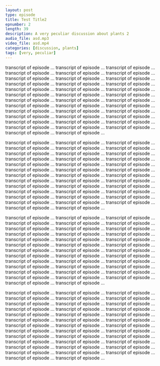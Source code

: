 ```yaml
---
layout: post
type: episode
title: Test Title2
epnumber: 2
length: 39
description: A very peculiar discussion about plants 2
audio_file: asd.mp3
video_file: asd.mp4
categories: [discussion, plants]
tags: [very, peculiar]
---
```



transcript of episode ... transcript of episode ... transcript of episode ... transcript of episode ... transcript of episode ... transcript of episode ... transcript of episode ... transcript of episode ... transcript of episode ... transcript of episode ... transcript of episode ... transcript of episode ... transcript of episode ... transcript of episode ... transcript of episode ... transcript of episode ... transcript of episode ... transcript of episode ... transcript of episode ... transcript of episode ... transcript of episode ... transcript of episode ... transcript of episode ... transcript of episode ... transcript of episode ... transcript of episode ... transcript of episode ... transcript of episode ... transcript of episode ... transcript of episode ... transcript of episode ... transcript of episode ... transcript of episode ... transcript of episode ... transcript of episode ... transcript of episode ... transcript of episode ... transcript of episode ... 

transcript of episode ... transcript of episode ... transcript of episode ... transcript of episode ... transcript of episode ... transcript of episode ... transcript of episode ... transcript of episode ... transcript of episode ... transcript of episode ... transcript of episode ... transcript of episode ... transcript of episode ... transcript of episode ... transcript of episode ... transcript of episode ... transcript of episode ... transcript of episode ... transcript of episode ... transcript of episode ... transcript of episode ... transcript of episode ... transcript of episode ... transcript of episode ... transcript of episode ... transcript of episode ... transcript of episode ... transcript of episode ... transcript of episode ... transcript of episode ... transcript of episode ... transcript of episode ... transcript of episode ... transcript of episode ... transcript of episode ... transcript of episode ... transcript of episode ... transcript of episode ... 

transcript of episode ... transcript of episode ... transcript of episode ... transcript of episode ... transcript of episode ... transcript of episode ... transcript of episode ... transcript of episode ... transcript of episode ... transcript of episode ... transcript of episode ... transcript of episode ... transcript of episode ... transcript of episode ... transcript of episode ... transcript of episode ... transcript of episode ... transcript of episode ... transcript of episode ... transcript of episode ... transcript of episode ... transcript of episode ... transcript of episode ... transcript of episode ... transcript of episode ... transcript of episode ... transcript of episode ... transcript of episode ... transcript of episode ... transcript of episode ... transcript of episode ... transcript of episode ... transcript of episode ... transcript of episode ... transcript of episode ... transcript of episode ... transcript of episode ... transcript of episode ... 

transcript of episode ... transcript of episode ... transcript of episode ... transcript of episode ... transcript of episode ... transcript of episode ... transcript of episode ... transcript of episode ... transcript of episode ... transcript of episode ... transcript of episode ... transcript of episode ... transcript of episode ... transcript of episode ... transcript of episode ... transcript of episode ... transcript of episode ... transcript of episode ... transcript of episode ... transcript of episode ... transcript of episode ... transcript of episode ... transcript of episode ... transcript of episode ... transcript of episode ... transcript of episode ... transcript of episode ... transcript of episode ... transcript of episode ... transcript of episode ... transcript of episode ... transcript of episode ... transcript of episode ... transcript of episode ... transcript of episode ... transcript of episode ... transcript of episode ... transcript of episode ... 